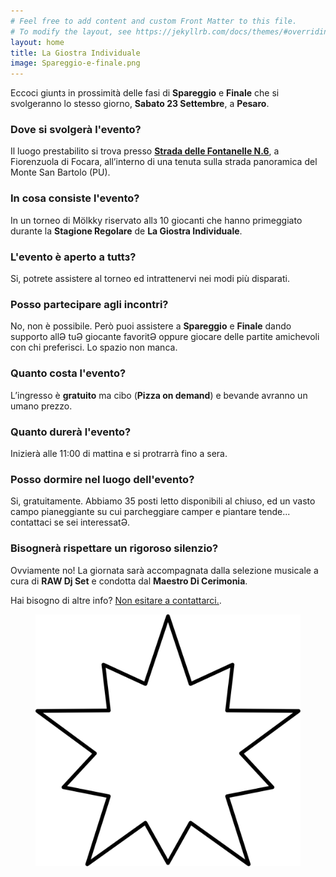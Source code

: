 ```yaml
---
# Feel free to add content and custom Front Matter to this file.
# To modify the layout, see https://jekyllrb.com/docs/themes/#overriding-theme-defaults
layout: home
title: La Giostra Individuale
image: Spareggio-e-finale.png
---
```


Eccoci giuntз in prossimità delle fasi di **Spareggio** e **Finale** che si svolgeranno lo stesso giorno, **Sabato 23 Settembre**, a **Pesaro**.

### **Dove si svolgerà l'evento?**
Il luogo prestabilito si trova presso **[Strada delle Fontanelle N.6](https://www.google.com/maps/dir/43.9025664,12.8876544/strada+della+fontanelle,+6,+61121+Pesaro+PU/@43.924299,12.7883237,12z/data=!3m1!4b1!4m9!4m8!1m1!4e1!1m5!1m1!1s0x132d1fc814fe4205:0x3d2ab98f14ae4e13!2m2!1d12.8275114!2d43.9474373?entry=ttu "Mappa per Strada delle Fontanelle N.6")**, a Fiorenzuola di Focara, all’interno di una tenuta sulla strada panoramica del Monte San Bartolo (PU).

### **In cosa consiste l'evento?**
In un torneo di Mölkky riservato allз 10 giocanti che hanno primeggiato durante la **Stagione Regolare** de **La Giostra Individuale**.

### **L'evento è aperto a tuttз?**
Si, potrete assistere al torneo ed intrattenervi nei modi più disparati.

### **Posso partecipare agli incontri?**
No, non è possibile. Però puoi assistere a **Spareggio** e **Finale** dando supporto allƏ tuƏ giocante favoritƏ oppure giocare delle partite amichevoli con chi preferisci. Lo spazio non manca.

### **Quanto costa l'evento?**
L’ingresso è **gratuito** ma cibo (**Pizza on demand**) e bevande avranno un umano prezzo.

### **Quanto durerà l'evento?**
Inizierà alle 11:00 di mattina e si protrarrà fino a sera. 

### **Posso dormire nel luogo dell'evento?**
Si, gratuitamente. Abbiamo 35 posti letto disponibili al chiuso, ed un vasto campo pianeggiante su cui parcheggiare camper e piantare tende... contattaci se sei interessatƏ.  

### **Bisognerà rispettare un rigoroso silenzio?**
Ovviamente no! La giornata sarà accompagnata dalla selezione musicale a cura di **RAW Dj Set** e condotta dal **Maestro Di Cerimonia**.

Hai bisogno di altre info? [ Non esitare a contattarci.](/contatti "Contatti").
<figure><img class="star-home spin" src="/assets/img/strike.svg"></figure>